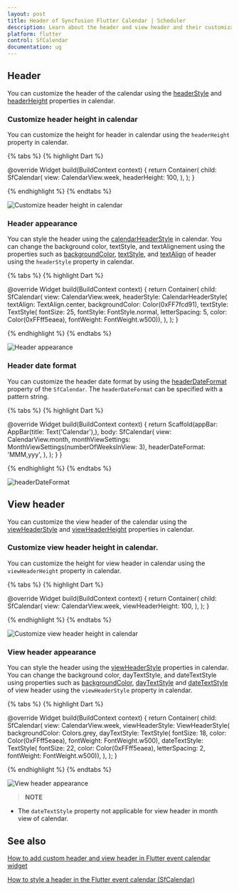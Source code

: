 ```yaml
---
layout: post
title: Header of Syncfusion Flutter Calendar | Scheduler
description: Learn about the header and view header and their customization in Syncfusion Flutter Calendar widget
platform: flutter
control: SfCalendar
documentation: ug
---
```

## Header


You can customize the header of the calendar using the [headerStyle](https://pub.dev/documentation/syncfusion_flutter_calendar/latest/calendar/SfCalendar/headerStyle.html) and [headerHeight](https://pub.dev/documentation/syncfusion_flutter_calendar/latest/calendar/SfCalendar/headerHeight.html) properties in calendar.

### Customize header height in calendar

You can customize the height for header in calendar using the `headerHeight` property in calendar.

{% tabs %}
{% highlight Dart %}

@override
Widget build(BuildContext context) {
  return Container(
    child: SfCalendar(
      view: CalendarView.week,
      headerHeight: 100,
    ),
  );
}

{% endhighlight %}
{% endtabs %}

![Customize header height in calendar](images/headers/header-height.png)

### Header appearance
You can style the header using the [calendarHeaderStyle](https://pub.dev/documentation/syncfusion_flutter_calendar/latest/calendar/CalendarHeaderStyle-class.html) in calendar. You can change the background color, textStyle, and textAlignement using the properties such as [backgroundColor](https://pub.dev/documentation/syncfusion_flutter_calendar/latest/calendar/CalendarHeaderStyle/backgroundColor.html), [textStyle](https://pub.dev/documentation/syncfusion_flutter_calendar/latest/calendar/CalendarHeaderStyle/textStyle.html), and [textAlign](https://pub.dev/documentation/syncfusion_flutter_calendar/latest/calendar/CalendarHeaderStyle/textAlign.html) of header using the `headerStyle` property in calendar. 

{% tabs %}
{% highlight Dart %}

@override
Widget build(BuildContext context) {
  return Container(
    child: SfCalendar(
      view: CalendarView.week,
      headerStyle: CalendarHeaderStyle(
          textAlign: TextAlign.center,
          backgroundColor: Color(0xFF7fcd91),
          textStyle: TextStyle(
              fontSize: 25,
              fontStyle: FontStyle.normal,
              letterSpacing: 5,
              color: Color(0xFFff5eaea),
              fontWeight: FontWeight.w500)),
    ),
  );
}

{% endhighlight %}
{% endtabs %}

![Header appearance](images/headers/header-style.png)

### Header date format

You can customize the header date format by using the [headerDateFormat](https://pub.dev/documentation/syncfusion_flutter_calendar/latest/calendar/SfCalendar/headerDateFormat.html) property of the `SfCalendar`. The `headerDateFormat` can be specified with a pattern string.

{% tabs %}
{% highlight Dart %}

@override
  Widget build(BuildContext context) {
    return Scaffold(appBar: AppBar(title: Text('Calendar'),),
      body: SfCalendar(
        view: CalendarView.month,
        monthViewSettings: MonthViewSettings(numberOfWeeksInView: 3),
        headerDateFormat: 'MMM,yyy',
      ),
    );
  }
}

{% endhighlight %}
{% endtabs %}

![headerDateFormat](images/headers/headerDateFormat.png)

## View header

You can customize the view header of the calendar using the [viewHeaderStyle](https://pub.dev/documentation/syncfusion_flutter_calendar/latest/calendar/SfCalendar/viewHeaderStyle.html) and [viewHeaderHeight](https://pub.dev/documentation/syncfusion_flutter_calendar/latest/calendar/SfCalendar/viewHeaderHeight.html) properties in calendar.

### Customize view header height in calendar.

You can customize the height for view header in calendar using the `viewHeaderHeight` property in calendar.

{% tabs %}
{% highlight Dart %}

@override
Widget build(BuildContext context) {
  return Container(
    child: SfCalendar(
      view: CalendarView.week,
      viewHeaderHeight: 100,
    ),
  );
}

{% endhighlight %}
{% endtabs %}

![Customize view header height in calendar](images/headers/viewheader-height.png)

### View header appearance

You can style the header using the [viewHeaderStyle](https://pub.dev/documentation/syncfusion_flutter_calendar/latest/calendar/ViewHeaderStyle-class.html) properties in calendar. You can change the background color, dayTextStyle, and dateTextStyle using properties such as [backgroundColor](https://pub.dev/documentation/syncfusion_flutter_calendar/latest/calendar/ViewHeaderStyle/backgroundColor.html), [dayTextStyle](https://pub.dev/documentation/syncfusion_flutter_calendar/latest/calendar/ViewHeaderStyle/dayTextStyle.html) and [dateTextStyle](https://pub.dev/documentation/syncfusion_flutter_calendar/latest/calendar/ViewHeaderStyle/dateTextStyle.html) of view header using the `viewHeaderStyle` property in calendar.

{% tabs %}
{% highlight Dart %}

@override
Widget build(BuildContext context) {
  return Container(
    child: SfCalendar(
      view: CalendarView.week,
      viewHeaderStyle: ViewHeaderStyle(
          backgroundColor: Colors.grey,
          dayTextStyle: TextStyle(
              fontSize: 18,
              color: Color(0xFFff5eaea),
              fontWeight: FontWeight.w500),
          dateTextStyle: TextStyle(
              fontSize: 22,
              color: Color(0xFFff5eaea),
              letterSpacing: 2,
              fontWeight: FontWeight.w500)),
    ),
  );
}

{% endhighlight %}
{% endtabs %}

![View header appearance](images/headers/viewheader-style.png)

>**NOTE**
* The `dateTextStyle` property not applicable for view header in month view of calendar.

## See also

[How to add custom header and view header in Flutter event calendar widget](https://www.syncfusion.com/kb/10997/how-to-add-custom-header-and-view-header-in-flutter-event-calendar-widget)

[How to style a header in the Flutter event calendar (SfCalendar)](https://www.syncfusion.com/kb/12144/how-to-style-a-header-in-the-flutter-event-calendar-sfcalendar)
